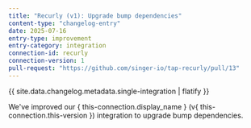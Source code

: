 ```yaml
---
title: "Recurly (v1): Upgrade bump dependencies"
content-type: "changelog-entry"
date: 2025-07-16
entry-type: improvement
entry-category: integration
connection-id: recurly
connection-version: 1
pull-request: "https://github.com/singer-io/tap-recurly/pull/13"
---
```

{{ site.data.changelog.metadata.single-integration | flatify }}

We've improved our { this-connection.display_name } (v{ this-connection.this-version }) integration to upgrade bump dependencies.